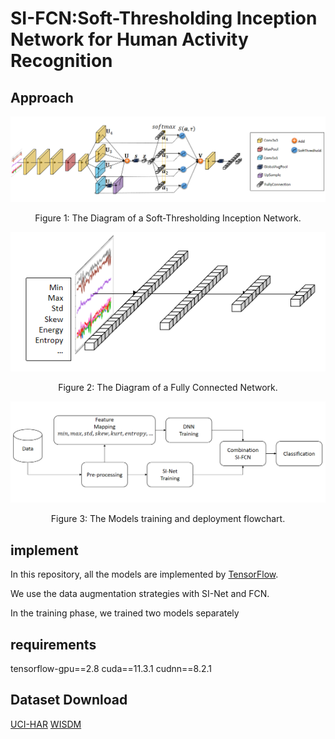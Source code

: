 # SI-FCN:Soft-Thresholding Inception Network for Human Activity Recognition
## Approach
<div align="center">
  <img src="figures/SI-Net.png">
</div>
<p align="center">
  Figure 1: The Diagram of a Soft-Thresholding Inception Network.
</p>

<div align="center">
  <img src="figures/DNN.png">
</div>
<p align="center">
  Figure 2: The Diagram of a Fully Connected Network.
</p>

<div align="center">
  <img src="figures/Combination.png">
</div>
<p align="center">
  Figure 3: The Models training and deployment flowchart.
</p>


## implement
In this repository, all the models are implemented by [TensorFlow](https://github.com/tensorflow).

We use the data augmentation strategies with SI-Net and FCN.

In the training phase, we trained two models separately
## requirements
tensorflow-gpu==2.8
cuda==11.3.1
cudnn==8.2.1
## Dataset Download
[UCI-HAR](http://archive.ics.uci.edu/ml/datasets/Human+Activity+Recognition+Using+Smartphones)
[WISDM](https://www.cis.fordham.edu/wisdm/dataset.php)

